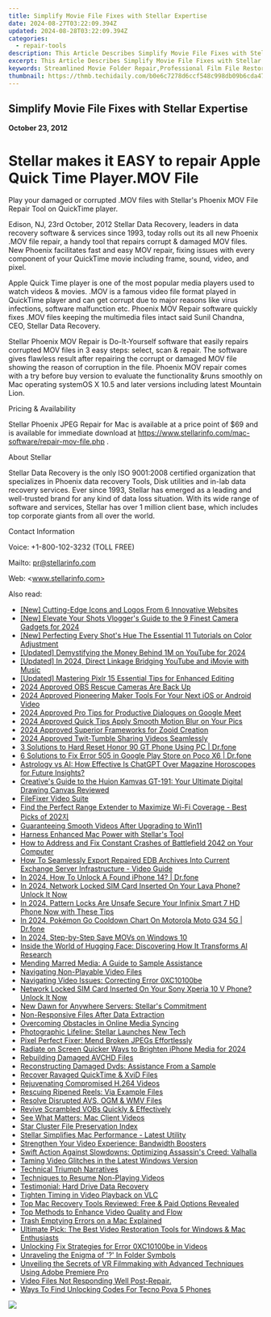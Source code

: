 ```yaml
---
title: Simplify Movie File Fixes with Stellar Expertise
date: 2024-08-27T03:22:09.394Z
updated: 2024-08-28T03:22:09.394Z
categories:
  - repair-tools
description: This Article Describes Simplify Movie File Fixes with Stellar Expertise
excerpt: This Article Describes Simplify Movie File Fixes with Stellar Expertise
keywords: Streamlined Movie Folder Repair,Professional Film File Restoration Services,Expert Movie Database Management,Advanced Film File Correction Techniques,Efficient Movie Organization Tools,Reliable Movie File Repair Provider,Optimized Storage Solutions for Films
thumbnail: https://thmb.techidaily.com/b0e6c7278d6ccf548c998db09b6cda475848470d5c9c7b34bcb8ab2c73be290c.jpg
---
```


## Simplify Movie File Fixes with Stellar Expertise

**October 23, 2012**

# **Stellar makes it EASY to repair Apple Quick Time Player.MOV File**

 Play your damaged or corrupted .MOV files with Stellar's Phoenix MOV File Repair Tool on QuickTime player.

 Edison, NJ, 23rd October, 2012 Stellar Data Recovery, leaders in data recovery software & services since 1993, today rolls out its all new Phoenix .MOV file repair, a handy tool that repairs corrupt & damaged MOV files. New Phoenix facilitates fast and easy MOV repair, fixing issues with every component of your QuickTime movie including frame, sound, video, and pixel.

 Apple Quick Time player is one of the most popular media players used to watch videos & movies. .MOV is a famous video file format played in QuickTime player and can get corrupt due to major reasons like virus infections, software malfunction etc. Phoenix MOV Repair software quickly fixes .MOV files keeping the multimedia files intact said Sunil Chandna, CEO, Stellar Data Recovery.

 Stellar Phoenix MOV Repair is Do-It-Yourself software that easily repairs corrupted MOV files in 3 easy steps: select, scan & repair. The software gives flawless result after repairing the corrupt or damaged MOV file showing the reason of corruption in the file. Phoenix MOV repair comes with a try before buy version to evaluate the functionality &runs smoothly on Mac operating systemOS X 10.5 and later versions including latest Mountain Lion.

Pricing & Availability

 Stellar Phoenix JPEG Repair for Mac is available at a price point of $69 and is available for immediate download at <https://www.stellarinfo.com/mac-software/repair-mov-file.php> .

About Stellar

 Stellar Data Recovery is the only ISO 9001:2008 certified organization that specializes in Phoenix data recovery Tools, Disk utilities and in-lab data recovery services. Ever since 1993, Stellar has emerged as a leading and well-trusted brand for any kind of data loss situation. With its wide range of software and services, Stellar has over 1 million client base, which includes top corporate giants from all over the world.

Contact Information

Voice: +1-800-102-3232 (TOLL FREE)

Mailto: <pr@stellarinfo.com>

 Web: <www.stellarinfo.com>


<ins class="adsbygoogle"
     style="display:block"
     data-ad-format="autorelaxed"
     data-ad-client="ca-pub-7571918770474297"
     data-ad-slot="1223367746"></ins>



<ins class="adsbygoogle"
     style="display:block"
     data-ad-client="ca-pub-7571918770474297"
     data-ad-slot="8358498916"
     data-ad-format="auto"
     data-full-width-responsive="true"></ins>



<span class="atpl-alsoreadstyle">Also read:</span>
<div><ul>
<li><a href="https://youtube-web.techidaily.com/utting-edge-icons-and-logos-from-6-innovative-websites/"><u>[New] Cutting-Edge Icons and Logos From 6 Innovative Websites</u></a></li>
<li><a href="https://facebook-video-footage.techidaily.com/new-elevate-your-shots-vloggers-guide-to-the-9-finest-camera-gadgets-for-2024/"><u>[New] Elevate Your Shots  Vlogger's Guide to the 9 Finest Camera Gadgets for 2024</u></a></li>
<li><a href="https://vp-tips.techidaily.com/new-perfecting-every-shots-hue-the-essential-11-tutorials-on-color-adjustment/"><u>[New] Perfecting Every Shot's Hue  The Essential 11 Tutorials on Color Adjustment</u></a></li>
<li><a href="https://youtube-sure.techidaily.com/ed-demystifying-the-money-behind-1m-on-youtube-for-2024/"><u>[Updated] Demystifying the Money Behind 1M on YouTube for 2024</u></a></li>
<li><a href="https://facebook-record-videos.techidaily.com/updated-in-2024-direct-linkage-bridging-youtube-and-imovie-with-music/"><u>[Updated] In 2024, Direct Linkage  Bridging YouTube and iMovie with Music</u></a></li>
<li><a href="https://extra-skills.techidaily.com/updated-mastering-pixlr-15-essential-tips-for-enhanced-editing/"><u>[Updated] Mastering Pixlr  15 Essential Tips for Enhanced Editing</u></a></li>
<li><a href="https://screen-sharing-recording.techidaily.com/2024-approved-obs-rescue-cameras-are-back-up/"><u>2024 Approved  OBS Rescue  Cameras Are Back Up</u></a></li>
<li><a href="https://youtube-help.techidaily.com/2024-approved-pioneering-maker-tools-for-your-next-ios-or-android-video/"><u>2024 Approved  Pioneering Maker Tools  For Your Next iOS or Android Video</u></a></li>
<li><a href="https://video-screen-grab.techidaily.com/2024-approved-pro-tips-for-productive-dialogues-on-google-meet/"><u>2024 Approved  Pro Tips for Productive Dialogues on Google Meet</u></a></li>
<li><a href="https://fox-cloud.techidaily.com/2024-approved-quick-tips-apply-smooth-motion-blur-on-your-pics/"><u>2024 Approved  Quick Tips  Apply Smooth Motion Blur on Your Pics</u></a></li>
<li><a href="https://some-guidance.techidaily.com/2024-approved-superior-frameworks-for-zooid-creation/"><u>2024 Approved  Superior Frameworks for Zooid Creation</u></a></li>
<li><a href="https://twitter-videos.techidaily.com/2024-approved-twit-tumble-sharing-videos-seamlessly/"><u>2024 Approved  Twit-Tumble  Sharing Videos Seamlessly</u></a></li>
<li><a href="https://phone-solutions.techidaily.com/3-solutions-to-hard-reset-honor-90-gt-phone-using-pc-drfone-by-drfone-reset-android-reset-android/"><u>3 Solutions to Hard Reset Honor 90 GT Phone Using PC | Dr.fone</u></a></li>
<li><a href="https://howto.techidaily.com/6-solutions-to-fix-error-505-in-google-play-store-on-poco-x6-drfone-by-drfone-fix-android-problems-fix-android-problems/"><u>6 Solutions to Fix Error 505 in Google Play Store on Poco X6 | Dr.fone</u></a></li>
<li><a href="https://tech-haven.techidaily.com/astrology-vs-ai-how-effective-is-chatgpt-over-magazine-horoscopes-for-future-insights/"><u>Astrology vs AI: How Effective Is ChatGPT Over Magazine Horoscopes for Future Insights?</u></a></li>
<li><a href="https://data-wizards.techidaily.com/creatives-guide-to-the-huion-kamvas-gt-191-your-ultimate-digital-drawing-canvas-reviewed/"><u>Creative's Guide to the Huion Kamvas GT-191: Your Ultimate Digital Drawing Canvas Reviewed</u></a></li>
<li><a href="https://data-wizards.techidaily.com/filefixer-video-suite/"><u>FileFixer Video Suite</u></a></li>
<li><a href="https://buynow-tips.techidaily.com/find-the-perfect-range-extender-to-maximize-wi-fi-coverage-best-picks-of-202/"><u>Find the Perfect Range Extender to Maximize Wi-Fi Coverage - Best Picks of 202지</u></a></li>
<li><a href="https://data-wizards.techidaily.com/guaranteeing-smooth-videos-after-upgrading-to-win11/"><u>Guaranteeing Smooth Videos After Upgrading to Win11</u></a></li>
<li><a href="https://data-wizards.techidaily.com/harness-enhanced-mac-power-with-stellars-tool/"><u>Harness Enhanced Mac Power with Stellar's Tool</u></a></li>
<li><a href="https://win-blog.techidaily.com/how-to-address-and-fix-constant-crashes-of-battlefield-2042-on-your-computer/"><u>How to Address and Fix Constant Crashes of Battlefield 2042 on Your Computer</u></a></li>
<li><a href="https://data-wizards.techidaily.com/how-to-seamlessly-export-repaired-edb-archives-into-current-exchange-server-infrastructure-video-guide/"><u>How To Seamlessly Export Repaired EDB Archives Into Current Exchange Server Infrastructure - Video Guide</u></a></li>
<li><a href="https://iphone-unlock.techidaily.com/in-2024-how-to-unlock-a-found-iphone-14-drfone-by-drfone-ios/"><u>In 2024, How To Unlock A Found iPhone 14? | Dr.fone</u></a></li>
<li><a href="https://sim-unlock.techidaily.com/in-2024-network-locked-sim-card-inserted-on-your-lava-phone-unlock-it-now-by-drfone-android/"><u>In 2024, Network Locked SIM Card Inserted On Your Lava Phone? Unlock It Now</u></a></li>
<li><a href="https://unlock-android.techidaily.com/in-2024-pattern-locks-are-unsafe-secure-your-infinix-smart-7-hd-phone-now-with-these-tips-by-drfone-android/"><u>In 2024, Pattern Locks Are Unsafe Secure Your Infinix Smart 7 HD Phone Now with These Tips</u></a></li>
<li><a href="https://android-pokemon-go.techidaily.com/in-2024-pokemon-go-cooldown-chart-on-motorola-moto-g34-5g-drfone-by-drfone-virtual-android/"><u>In 2024, Pokémon Go Cooldown Chart On Motorola Moto G34 5G | Dr.fone</u></a></li>
<li><a href="https://remote-screen-capture.techidaily.com/in-2024-step-by-step-save-movs-on-windows-10/"><u>In 2024, Step-by-Step  Save MOVs on Windows 10</u></a></li>
<li><a href="https://tech-revival.techidaily.com/inside-the-world-of-hugging-face-discovering-how-it-transforms-ai-research/"><u>Inside the World of Hugging Face: Discovering How It Transforms AI Research</u></a></li>
<li><a href="https://data-wizards.techidaily.com/mending-marred-media-a-guide-to-sample-assistance/"><u>Mending Marred Media: A Guide to Sample Assistance</u></a></li>
<li><a href="https://data-wizards.techidaily.com/navigating-non-playable-video-files/"><u>Navigating Non-Playable Video Files</u></a></li>
<li><a href="https://data-wizards.techidaily.com/navigating-video-issues-correcting-error-0xc10100be/"><u>Navigating Video Issues: Correcting Error 0XC10100be</u></a></li>
<li><a href="https://sim-unlock.techidaily.com/network-locked-sim-card-inserted-on-your-sony-xperia-10-v-phone-unlock-it-now-by-drfone-android/"><u>Network Locked SIM Card Inserted On Your Sony Xperia 10 V Phone? Unlock It Now</u></a></li>
<li><a href="https://data-wizards.techidaily.com/new-dawn-for-anywhere-servers-stellars-commitment/"><u>New Dawn for Anywhere Servers: Stellar's Commitment</u></a></li>
<li><a href="https://data-wizards.techidaily.com/non-responsive-files-after-data-extraction/"><u>Non-Responsive Files After Data Extraction</u></a></li>
<li><a href="https://data-wizards.techidaily.com/overcoming-obstacles-in-online-media-syncing/"><u>Overcoming Obstacles in Online Media Syncing</u></a></li>
<li><a href="https://data-wizards.techidaily.com/photographic-lifeline-stellar-launches-new-tech/"><u>Photographic Lifeline: Stellar Launches New Tech</u></a></li>
<li><a href="https://data-wizards.techidaily.com/pixel-perfect-fixer-mend-broken-jpegs-effortlessly/"><u>Pixel Perfect Fixer: Mend Broken JPEGs Effortlessly</u></a></li>
<li><a href="https://extra-support.techidaily.com/radiate-on-screen-quicker-ways-to-brighten-iphone-media-for-2024/"><u>Radiate on Screen  Quicker Ways to Brighten iPhone Media for 2024</u></a></li>
<li><a href="https://data-wizards.techidaily.com/rebuilding-damaged-avchd-files/"><u>Rebuilding Damaged AVCHD Files</u></a></li>
<li><a href="https://data-wizards.techidaily.com/reconstructing-damaged-dvds-assistance-from-a-sample/"><u>Reconstructing Damaged Dvds: Assistance From a Sample</u></a></li>
<li><a href="https://data-wizards.techidaily.com/recover-ravaged-quicktime-and-xvid-files/"><u>Recover Ravaged QuickTime & XviD Files</u></a></li>
<li><a href="https://data-wizards.techidaily.com/rejuvenating-compromised-h264-videos/"><u>Rejuvenating Compromised H.264 Videos</u></a></li>
<li><a href="https://data-wizards.techidaily.com/rescuing-ripened-reels-via-example-files/"><u>Rescuing Ripened Reels: Via Example Files</u></a></li>
<li><a href="https://data-wizards.techidaily.com/resolve-disrupted-avs-ogm-and-wmv-files/"><u>Resolve Disrupted AVS, OGM & WMV Files</u></a></li>
<li><a href="https://data-wizards.techidaily.com/revive-scrambled-vobs-quickly-and-effectively/"><u>Revive Scrambled VOBs Quickly & Effectively</u></a></li>
<li><a href="https://data-wizards.techidaily.com/see-what-matters-mac-client-videos/"><u>See What Matters: Mac Client Videos</u></a></li>
<li><a href="https://data-wizards.techidaily.com/star-cluster-file-preservation-index/"><u>Star Cluster File Preservation Index</u></a></li>
<li><a href="https://data-wizards.techidaily.com/stellar-simplifies-mac-performance-latest-utility/"><u>Stellar Simplifies Mac Performance - Latest Utility</u></a></li>
<li><a href="https://data-wizards.techidaily.com/strengthen-your-video-experience-bandwidth-boosters/"><u>Strengthen Your Video Experience: Bandwidth Boosters</u></a></li>
<li><a href="https://win-answers.techidaily.com/swift-action-against-slowdowns-optimizing-assassins-creed-valhalla/"><u>Swift Action Against Slowdowns: Optimizing Assassin's Creed: Valhalla</u></a></li>
<li><a href="https://data-wizards.techidaily.com/taming-video-glitches-in-the-latest-windows-version/"><u>Taming Video Glitches in the Latest Windows Version</u></a></li>
<li><a href="https://data-wizards.techidaily.com/technical-triumph-narratives/"><u>Technical Triumph Narratives</u></a></li>
<li><a href="https://data-wizards.techidaily.com/techniques-to-resume-non-playing-videos/"><u>Techniques to Resume Non-Playing Videos</u></a></li>
<li><a href="https://data-wizards.techidaily.com/testimonial-hard-drive-data-recovery/"><u>Testimonial: Hard Drive Data Recovery</u></a></li>
<li><a href="https://data-wizards.techidaily.com/tighten-timing-in-video-playback-on-vlc/"><u>Tighten Timing in Video Playback on VLC</u></a></li>
<li><a href="https://data-wizards.techidaily.com/top-mac-recovery-tools-reviewed-free-and-paid-options-revealed/"><u>Top Mac Recovery Tools Reviewed: Free & Paid Options Revealed</u></a></li>
<li><a href="https://data-wizards.techidaily.com/top-methods-to-enhance-video-quality-and-flow/"><u>Top Methods to Enhance Video Quality and Flow</u></a></li>
<li><a href="https://data-wizards.techidaily.com/trash-emptying-errors-on-a-mac-explained/"><u>Trash Emptying Errors on a Mac Explained</u></a></li>
<li><a href="https://data-wizards.techidaily.com/ultimate-pick-the-best-video-restoration-tools-for-windows-and-mac-enthusiasts/"><u>Ultimate Pick: The Best Video Restoration Tools for Windows & Mac Enthusiasts</u></a></li>
<li><a href="https://data-wizards.techidaily.com/unlocking-fix-strategies-for-error-0xc10100be-in-videos/"><u>Unlocking Fix Strategies for Error 0XC10100be in Videos</u></a></li>
<li><a href="https://data-wizards.techidaily.com/unraveling-the-enigma-of-in-folder-symbols/"><u>Unraveling the Enigma of '?' In Folder Symbols</u></a></li>
<li><a href="https://extra-information.techidaily.com/unveiling-the-secrets-of-vr-filmmaking-with-advanced-techniques-using-adobe-premiere-pro/"><u>Unveiling the Secrets of VR Filmmaking with Advanced Techniques Using Adobe Premiere Pro</u></a></li>
<li><a href="https://data-wizards.techidaily.com/video-files-not-responding-well-post-repair/"><u>Video Files Not Responding Well Post-Repair.</u></a></li>
<li><a href="https://sim-unlock.techidaily.com/ways-to-find-unlocking-codes-for-tecno-pova-5-phones-by-drfone-android/"><u>Ways To Find Unlocking Codes For Tecno Pova 5 Phones</u></a></li>
</ul></div>

<!-- affiliate ads begin -->
<a href="https://shop.incomedia.eu/order/checkout.php?PRODS=14095146&QTY=1&AFFILIATE=108875&CART=1"><img src="https://secure.2checkout.com/images/merchant/8b6cc3ee5ec407721ce3bf5ff4c0f56b/PRO_BUY_728x90-EN.jpg" border="0"></a>
<!-- affiliate ads end -->